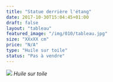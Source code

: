 ```yaml
---
title: "Statue derrière l'étang"
date: 2017-10-30T15:04:45+01:00
draft: false
layout: "tableau"
featured_image: "/img/010/tableau.jpg"
size: "XXxXX cm"
price: "N/A"
type: "Huile sur toile"
status: "Pas à vendre"
---
```


![](/img/010/tableau.jpg)
*Huile sur toile*